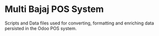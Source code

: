 # Multi Bajaj POS System

Scripts and Data files used for converting, formatting and enriching data persisted in the Odoo POS system.
